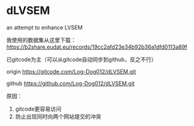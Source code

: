 # dLVSEM

an attempt to enhance LVSEM

我使用的数据集从这里下载：
https://b2share.eudat.eu/records/19cc2afd23e34b92b36a1dfd0113a89f

已gitcode为主（可以从gitcode自动同步到github，反之不行）

origin  https://gitcode.com/Log-Dog012/dLVSEM.git

github  https://github.com/Log-Dog012/dLVSEM.git

原因：
1. gitcode更容易访问
2. 防止出现同时向两个网站提交的冲突